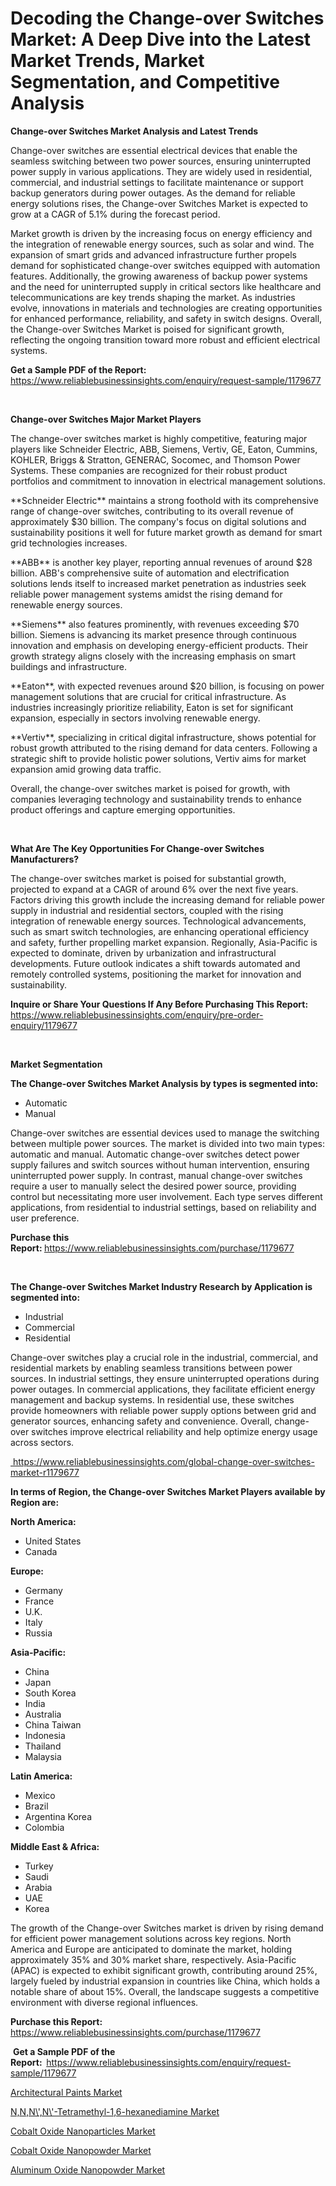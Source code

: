 <p><h1>Decoding the Change-over Switches Market: A Deep Dive into the Latest Market Trends, Market Segmentation, and Competitive Analysis</h1></p><p><strong>Change-over Switches Market Analysis and Latest Trends</strong></p>
<p><p>Change-over switches are essential electrical devices that enable the seamless switching between two power sources, ensuring uninterrupted power supply in various applications. They are widely used in residential, commercial, and industrial settings to facilitate maintenance or support backup generators during power outages. As the demand for reliable energy solutions rises, the Change-over Switches Market is expected to grow at a CAGR of 5.1% during the forecast period.</p><p>Market growth is driven by the increasing focus on energy efficiency and the integration of renewable energy sources, such as solar and wind. The expansion of smart grids and advanced infrastructure further propels demand for sophisticated change-over switches equipped with automation features. Additionally, the growing awareness of backup power systems and the need for uninterrupted supply in critical sectors like healthcare and telecommunications are key trends shaping the market. As industries evolve, innovations in materials and technologies are creating opportunities for enhanced performance, reliability, and safety in switch designs. Overall, the Change-over Switches Market is poised for significant growth, reflecting the ongoing transition toward more robust and efficient electrical systems.</p></p>
<p><strong>Get a Sample PDF of the Report:&nbsp;</strong> <a href="https://www.reliablebusinessinsights.com/enquiry/request-sample/1179677?utm_campaign=904&utm_medium=2&utm_source=Github&utm_content=ia&utm_term=11122024&utm_id=change-over-switches">https://www.reliablebusinessinsights.com/enquiry/request-sample/1179677</a></p>
<p>&nbsp;</p>
<p><strong>Change-over Switches Major Market Players</strong></p>
<p><p>The change-over switches market is highly competitive, featuring major players like Schneider Electric, ABB, Siemens, Vertiv, GE, Eaton, Cummins, KOHLER, Briggs & Stratton, GENERAC, Socomec, and Thomson Power Systems. These companies are recognized for their robust product portfolios and commitment to innovation in electrical management solutions.</p><p>**Schneider Electric** maintains a strong foothold with its comprehensive range of change-over switches, contributing to its overall revenue of approximately $30 billion. The company's focus on digital solutions and sustainability positions it well for future market growth as demand for smart grid technologies increases.</p><p>**ABB** is another key player, reporting annual revenues of around $28 billion. ABB's comprehensive suite of automation and electrification solutions lends itself to increased market penetration as industries seek reliable power management systems amidst the rising demand for renewable energy sources.</p><p>**Siemens** also features prominently, with revenues exceeding $70 billion. Siemens is advancing its market presence through continuous innovation and emphasis on developing energy-efficient products. Their growth strategy aligns closely with the increasing emphasis on smart buildings and infrastructure.</p><p>**Eaton**, with expected revenues around $20 billion, is focusing on power management solutions that are crucial for critical infrastructure. As industries increasingly prioritize reliability, Eaton is set for significant expansion, especially in sectors involving renewable energy.</p><p>**Vertiv**, specializing in critical digital infrastructure, shows potential for robust growth attributed to the rising demand for data centers. Following a strategic shift to provide holistic power solutions, Vertiv aims for market expansion amid growing data traffic.</p><p>Overall, the change-over switches market is poised for growth, with companies leveraging technology and sustainability trends to enhance product offerings and capture emerging opportunities.</p></p>
<p>&nbsp;</p>
<p><strong>What Are The Key Opportunities For Change-over Switches Manufacturers?</strong></p>
<p><p>The change-over switches market is poised for substantial growth, projected to expand at a CAGR of around 6% over the next five years. Factors driving this growth include the increasing demand for reliable power supply in industrial and residential sectors, coupled with the rising integration of renewable energy sources. Technological advancements, such as smart switch technologies, are enhancing operational efficiency and safety, further propelling market expansion. Regionally, Asia-Pacific is expected to dominate, driven by urbanization and infrastructural developments. Future outlook indicates a shift towards automated and remotely controlled systems, positioning the market for innovation and sustainability.</p></p>
<p><strong>Inquire or Share Your Questions If Any Before Purchasing This Report:</strong> <a href="https://www.reliablebusinessinsights.com/enquiry/pre-order-enquiry/1179677?utm_campaign=904&utm_medium=2&utm_source=Github&utm_content=ia&utm_term=11122024&utm_id=change-over-switches">https://www.reliablebusinessinsights.com/enquiry/pre-order-enquiry/1179677</a></p>
<p>&nbsp;</p>
<p><strong>Market Segmentation</strong></p>
<p><strong>The Change-over Switches Market Analysis by types is segmented into:</strong></p>
<p><ul><li>Automatic</li><li>Manual</li></ul></p>
<p><p>Change-over switches are essential devices used to manage the switching between multiple power sources. The market is divided into two main types: automatic and manual. Automatic change-over switches detect power supply failures and switch sources without human intervention, ensuring uninterrupted power supply. In contrast, manual change-over switches require a user to manually select the desired power source, providing control but necessitating more user involvement. Each type serves different applications, from residential to industrial settings, based on reliability and user preference.</p></p>
<p><strong>Purchase this Report:&nbsp;</strong><a href="https://www.reliablebusinessinsights.com/purchase/1179677?utm_campaign=904&utm_medium=2&utm_source=Github&utm_content=ia&utm_term=11122024&utm_id=change-over-switches">https://www.reliablebusinessinsights.com/purchase/1179677</a></p>
<p>&nbsp;</p>
<p><strong>The Change-over Switches Market Industry Research by Application is segmented into:</strong></p>
<p><ul><li>Industrial</li><li>Commercial</li><li>Residential</li></ul></p>
<p><p>Change-over switches play a crucial role in the industrial, commercial, and residential markets by enabling seamless transitions between power sources. In industrial settings, they ensure uninterrupted operations during power outages. In commercial applications, they facilitate efficient energy management and backup systems. In residential use, these switches provide homeowners with reliable power supply options between grid and generator sources, enhancing safety and convenience. Overall, change-over switches improve electrical reliability and help optimize energy usage across sectors.</p></p>
<p><a href="https://www.reliablebusinessinsights.com/global-change-over-switches-market-r1179677?utm_campaign=904&utm_medium=2&utm_source=Github&utm_content=ia&utm_term=11122024&utm_id=change-over-switches">&nbsp;https://www.reliablebusinessinsights.com/global-change-over-switches-market-r1179677</a></p>
<p><strong>In terms of Region, the Change-over Switches Market Players available by Region are:</strong></p>
<p>
    <p> <strong> North America: </strong>
        <ul>
            <li>United States</li>
            <li>Canada</li>
        </ul>
        </p> 
    <p> <strong> Europe: </strong>
        <ul>
            <li>Germany</li>
            <li>France</li>
            <li>U.K.</li>
            <li>Italy</li>
            <li>Russia</li>
        </ul>
        </p> 
    <p> <strong> Asia-Pacific: </strong>
        <ul>
            <li>China</li>
            <li>Japan</li>
            <li>South Korea</li>
            <li>India</li>
            <li>Australia</li>
            <li>China Taiwan</li>
            <li>Indonesia</li>
            <li>Thailand</li>
            <li>Malaysia</li>
        </ul>
        </p> 
    <p> <strong> Latin America: </strong>
        <ul>
            <li>Mexico</li>
            <li>Brazil</li>
            <li>Argentina Korea</li>
            <li>Colombia</li>
        </ul>
        </p> 
    <p> <strong> Middle East & Africa: </strong>
        <ul>
            <li>Turkey</li>
            <li>Saudi</li>
            <li>Arabia</li>
            <li>UAE</li>
            <li>Korea</li>
        </ul>
    </p>
    </p>
<p><p>The growth of the Change-over Switches market is driven by rising demand for efficient power management solutions across key regions. North America and Europe are anticipated to dominate the market, holding approximately 35% and 30% market share, respectively. Asia-Pacific (APAC) is expected to exhibit significant growth, contributing around 25%, largely fueled by industrial expansion in countries like China, which holds a notable share of about 15%. Overall, the landscape suggests a competitive environment with diverse regional influences.</p></p>
<p><strong>Purchase this Report: </strong><a href="https://www.reliablebusinessinsights.com/purchase/1179677?utm_campaign=904&utm_medium=2&utm_source=Github&utm_content=ia&utm_term=11122024&utm_id=change-over-switches">https://www.reliablebusinessinsights.com/purchase/1179677</a></p>
<p>&nbsp;<strong>Get a Sample PDF of the Report:&nbsp;&nbsp;</strong><a href="https://www.reliablebusinessinsights.com/enquiry/request-sample/1179677?utm_campaign=904&utm_medium=2&utm_source=Github&utm_content=ia&utm_term=11122024&utm_id=change-over-switches">https://www.reliablebusinessinsights.com/enquiry/request-sample/1179677</a></p>
<p><strong></strong></p>
<p><p><a href="https://github.com/flnordan65e0/Market-Research-Report-List-1/blob/main/architectural-paints-market.md?utm_campaign=904&utm_medium=2&utm_source=Github&utm_content=ia&utm_term=11122024&utm_id=change-over-switches">Architectural Paints Market</a></p><p><a href="https://github.com/rodinayygacklezi/Market-Research-Report-List-1/blob/main/nnnn-tetramethyl-16-hexanediamine-market.md?utm_campaign=904&utm_medium=2&utm_source=Github&utm_content=ia&utm_term=11122024&utm_id=change-over-switches">N,N,N\',N\'-Tetramethyl-1,6-hexanediamine Market</a></p><p><a href="https://www.linkedin.com/pulse/market-insights-revenue-forecast-cobalt-oxide-nanoparticles-ttxpc?utm_campaign=904&utm_medium=2&utm_source=Github&utm_content=ia&utm_term=11122024&utm_id=change-over-switches">Cobalt Oxide Nanoparticles Market</a></p><p><a href="https://www.linkedin.com/pulse/forecast-report-cobalt-oxide-nanopowder-industry-expected-cas3c?utm_campaign=904&utm_medium=2&utm_source=Github&utm_content=ia&utm_term=11122024&utm_id=change-over-switches">Cobalt Oxide Nanopowder Market</a></p><p><a href="https://www.linkedin.com/pulse/detailed-market-study-global-aluminum-oxide-nanopowder-dwxhc?utm_campaign=904&utm_medium=2&utm_source=Github&utm_content=ia&utm_term=11122024&utm_id=change-over-switches">Aluminum Oxide Nanopowder Market</a></p></p>